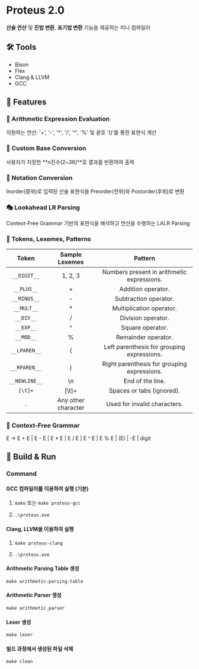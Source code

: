 # Proteus 2.0

**산술 연산** 및 **진법 변환**, **표기법 변환** 기능을 제공하는 미니 컴파일러

## 🛠️ Tools

- Bison
- Flex
- Clang & LLVM
- GCC

## 🌟 Features

### 🧮 Arithmetic Expression Evaluation

지원하는 연산: '+', '-', '*', '/', '^', '%' 및 괄호 '()'를 통한 표현식 계산 

### 🔢 Custom Base Conversion

사용자가 지정한 **n진수(2~36)**로 결과를 반환하여 출력

### 🔄 Notation Conversion

Inorder(중위)로 입력된 산술 표현식을 Preorder(전위)와 Postorder(후위)로 변환

### 🎭 Lookahead LR Parsing

Context-Free Grammar 기반의 표현식을 해석하고 연산을 수행하는 LALR Parsing 

### 🔑 Tokens, Lexemes, Patterns

| **Token** | **Sample Lexemes** | **Pattern** |
|:-----:|:-----:|:-----:|
| `__DIGIT__` | 1, 2, 3 | Numbers present in arithmetic expressions. |
| `__PLUS__` | + | Addition operator. |
| `__MINUS__` | - | Subtraction operator. |
| `__MULT__` | * | Multiplication operator. |
| `__DIV__` | / | Division operator. |
| `__EXP__` | ^ | Square operator. |
| `__MOD__` | % | Remainder operator. |
| `__LPAREN__` | ( | Left parenthesis for grouping expressions. |
| `__RPAREN__` | ) | Right parenthesis for grouping expressions. |
| `__NEWLINE__` | \n | End of the line. |
| `[\t]+` | [\t]+ | Spaces or tabs (ignored). |
| `.` | Any other character | Used for invalid characters. |

### 📜 Context-Free Grammar

E -> E + E | E - E | E * E | E / E | E ^ E | E % E | (E) | -E | digit

## 🚀 Build & Run

### Command 

#### GCC 컴파일러를 이용하여 실행 (기본)

1. `make` 또는 `make proteus-gcc`

2. `.\proteus.exe`

#### Clang, LLVM을 이용하여 실행

1. `make proteus-clang`

2. `.\proteus.exe`

#### Arithmetic Parsing Table 생성

`make arithmetic-parsing-table`

#### Arithmetic Parser 셍성

`make arithmetic_parser`

#### Lexer 생성

`make lexer`

#### 빌드 과정에서 생성된 파일 삭제

`make clean`

